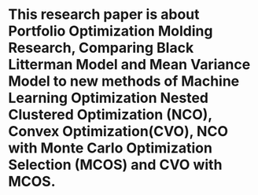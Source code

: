 # This research paper is about Portfolio Optimization Molding Research, Comparing Black Litterman Model and Mean Variance Model to new methods of Machine Learning Optimization Nested Clustered Optimization (NCO), Convex Optimization(CVO), NCO with Monte Carlo Optimization Selection (MCOS) and CVO with MCOS.
